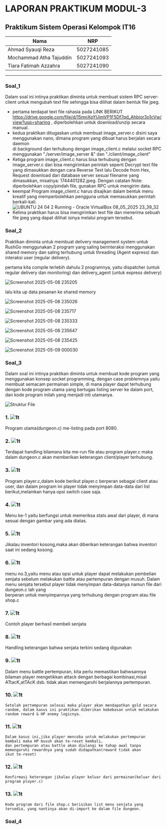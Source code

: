 # LAPORAN PRAKTIKUM MODUL-3 #
## Praktikum Sistem Operasi Kelompok IT16 ##

| Nama | NRP       |
|-------|-----------|
| Ahmad Syauqi Reza | 5027241085   |
| Mochammad Atha Tajuddin   | 5027241093  |
| Tiara Fatimah Azzahra   | 5027241090  |
---


### Soal_1 ### 
Dalam soal ini intinya praktikan diminta untuk membuat sistem RPC server-client untuk mengubah text file sehingga bisa dilihat dalam bentuk file jpeg. 
- pertama terdapat text file rahasia pada LINK BERIKUT https://drive.google.com/file/d/15mnXpYUimVP1F5Df7qd_Ahbjor3o1cVw/view?usp=sharing , diperbolehkan untuk download/unzip secara manual.
- kedua praktikan ditugaskan untuk membuat image_server.c disini saya menggunakan nano, dimana program yang dibuat harus berjalan secara daemon  
  di background dan terhubung dengan image_client.c melalui socket RPC menggunakan "./server/image_server &" dan "./client/image_client"
- Ketiga program image_client.c harus bisa terhubung dengan image_server.c dan bisa mengirimkan perintah seperti Decrypt text file yang dimasukkan dengan cara Reverse Text lalu Decode from Hex, Request download 
  dari database server sesuai filename yang dimasukkan, misalnya: 1744401282.jpeg. Dengan catatan Note: diperbolehkan copy/pindah file, gunakan RPC untuk mengirim data.
- keempat Program image_client.c harus disajikan dalam bentuk menu kreatif yang memperbolehkan pengguna untuk memasukkan perintah berkali-kali.
![UBUNTU 24 04 2  Running  - Oracle VirtualBox 08_05_2025 23_39_32](https://github.com/user-attachments/assets/d3b643f4-3adc-4eed-9045-de8fc2571290)
- Kelima praktikan harus bisa mengirimkan text file dan menerima sebuah file jpeg yang dapat dilihat isinya melalui program tersebut.

### Soal_2 ###
Praktikan diminta untuk membuat delivery management system untuk RushGo menggunakan 2 program yang saling berinteraksi menggunakan shared memory dan saling terhubung untuk threading (Agent express) dan interaksi user (regular delivery).

pertama kita compile terlebih dahulu 2 programnya, yaitu dispatcher (untuk regular delivery dan monitoring) dan delivery_agent (untuk express delivery)

![Screenshot 2025-05-08 235205](https://github.com/user-attachments/assets/849eed6a-34ce-4f01-9a9e-fca030bb6a5a)

lalu kita up data pesanan ke shared memory 

![Screenshot 2025-05-08 235026](https://github.com/user-attachments/assets/df4b93b6-b8ef-451d-aaf1-f03fe959ccb7)


![Screenshot 2025-05-08 235717](https://github.com/user-attachments/assets/d5f9f077-ed43-45fb-be80-98eee1e645b4)

![Screenshot 2025-05-08 235333](https://github.com/user-attachments/assets/c2a2c117-d586-4f55-b3cb-63e647ed4c8b)

![Screenshot 2025-05-08 235647](https://github.com/user-attachments/assets/9948d417-24d5-4c14-b2b5-e5cc3b3c6677)

![Screenshot 2025-05-08 235425](https://github.com/user-attachments/assets/a2021da0-23e3-46b7-bf44-7867ccd70575)

![Screenshot 2025-05-09 000030](https://github.com/user-attachments/assets/f050c2bd-51f9-446c-ab1b-7de79b507df4)

### Soal_3 ###
Dalam soal ini intinya praktikan diminta untuk membuat kode program yang menggunakan konsep socket programming, dengan case problemnya yaitu membuat semacam permainan simple, di mana player dapat terhubung dengan kode program utama yang bertugas listing server ke dalam port, dan kode program inilah yang menjadi inti utamanya.

![Struktur File](https://github.com/rzkcp/Sisop-3-2025-IT16/blob/f2917028734616e78cb559908578e617d08f8169/assets/ss_1_3.png)

### 1. ![1t](https://github.com/rzkcp/Sisop-3-2025-IT16/blob/f2917028734616e78cb559908578e617d08f8169/assets/ss_2_3.png)
   Program utama(dungeon.c) me-listing pada port 8080.
### 2. ![1t](https://github.com/rzkcp/Sisop-3-2025-IT16/blob/f2917028734616e78cb559908578e617d08f8169/assets/ss_3_3.png)
   Terdapat handling bilamana kita me-run file atau program player.c maka dalam dungeon.c akan memberikan keterangan client/player terhubung.
### 3. ![1t](https://github.com/rzkcp/Sisop-3-2025-IT16/blob/f2917028734616e78cb559908578e617d08f8169/assets/ss_4_3.png)
  Program player.c,dalam kode berikut player.c berperan sebagai client atau user, dan dalam program ini
  player tidak menyimpan data-data dari list berikut,melainkan hanya opsi switch case saja.
### 4. ![1t](https://github.com/rzkcp/Sisop-3-2025-IT16/blob/f2917028734616e78cb559908578e617d08f8169/assets/ss_5_3.png)
  Menu ke-1 yaitu berfungsi untuk memeriksa stats awal dari player, di mana sesuai dengan gambar yang ada diatas.
### 5. ![1t](https://github.com/rzkcp/Sisop-3-2025-IT16/blob/f2917028734616e78cb559908578e617d08f8169/assets/ss_6_3.png)
   Jikalau inventori kosong,maka akan diberikan keterangan bahwa inventori saat ini sedang kosong.
### 6. ![1t](https://github.com/rzkcp/Sisop-3-2025-IT16/blob/f2917028734616e78cb559908578e617d08f8169/assets/ss_7_3.png)
   menu no.3,yaitu menu atau opsi untuk player dapat melakukan pembelian senjata sebelum melakukan battle atau pertempuran dengan musuh.
   Dalam menu senjata tersebut player tidak menyimpan data-datanya namun file dari dungeon.c lah yang   
   berperan untuk menyimpannya yang terhubung dengan program atau file shop.c
### 7. ![1t](https://github.com/rzkcp/Sisop-3-2025-IT16/blob/f2917028734616e78cb559908578e617d08f8169/assets/ss_8_3.png)
   Contoh player berhasil membeli senjata
### 8. ![1t](https://github.com/rzkcp/Sisop-3-2025-IT16/blob/f2917028734616e78cb559908578e617d08f8169/assets/ss_9_3.png)
   Handling keterangan bahwa senjata terkini sedang digunakan
### 9. ![1t](https://github.com/rzkcp/Sisop-3-2025-IT16/blob/f2917028734616e78cb559908578e617d08f8169/assets/ss_10_3.png)
   Dalam menu battle pertempuran, kita perlu memastikan bahwsannya bilaman player mengetikkan attack dengan berbagai kombinasi,misal ATtacK,atTAcK dsb.
   tidak akan memengaruhi berjalannya pertempuran.
### 10. ![1t](https://github.com/rzkcp/Sisop-3-2025-IT16/blob/f2917028734616e78cb559908578e617d08f8169/assets/ss_11_3.png)
    Setelah pertempuran selesai maka player akan mendapatkan gold secara random, dalam kasus ini praktikan diberikan kebebasan untuk melakukan random reward & HP enemy logicnya.
### 11. ![1t](https://github.com/rzkcp/Sisop-3-2025-IT16/blob/f2917028734616e78cb559908578e617d08f8169/assets/ss_12_3.png)
    Dalam kasus ini,jika player mencoba untuk melakukan pertempuran kembali maka HP musuh akan te-reset kembali,
    dan pertempuran atau battle akan diulangi ke tahap awal tanpa memengaruhi rewardnya yang sudah didapatkan(reward tidak akan 
    ikut te-reset)
### 12. ![1t](https://github.com/rzkcp/Sisop-3-2025-IT16/blob/f2917028734616e78cb559908578e617d08f8169/assets/ss_13_3.png)
    Konfirmasi keterangan jikalau player keluar dari permainan(keluar dari program player.c)
### 13. ![1t](https://github.com/rzkcp/Sisop-3-2025-IT16/blob/f2917028734616e78cb559908578e617d08f8169/assets/ss_14_3.png)
    Kode program dari file shop.c berisikan list menu senjata yang tersedia, yang nantinya akan di-import ke dalam file dungeon.


### Soal_4 ###


